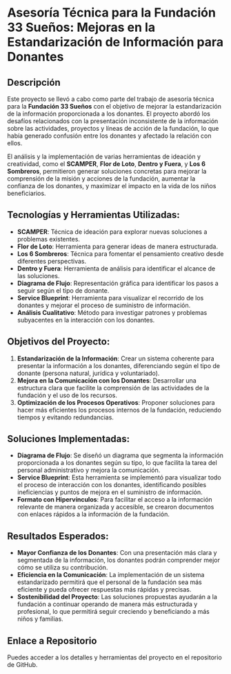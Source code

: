 # Asesoría Técnica para la Fundación 33 Sueños: Mejoras en la Estandarización de Información para Donantes

## Descripción
Este proyecto se llevó a cabo como parte del trabajo de asesoría técnica para la **Fundación 33 Sueños** con el objetivo de mejorar la estandarización de la información proporcionada a los donantes. El proyecto abordó los desafíos relacionados con la presentación inconsistente de la información sobre las actividades, proyectos y líneas de acción de la fundación, lo que había generado confusión entre los donantes y afectado la relación con ellos.

El análisis y la implementación de varias herramientas de ideación y creatividad, como el **SCAMPER**, **Flor de Loto**, **Dentro y Fuera**, y **Los 6 Sombreros**, permitieron generar soluciones concretas para mejorar la comprensión de la misión y acciones de la fundación, aumentar la confianza de los donantes, y maximizar el impacto en la vida de los niños beneficiarios.

## Tecnologías y Herramientas Utilizadas:
- **SCAMPER**: Técnica de ideación para explorar nuevas soluciones a problemas existentes.
- **Flor de Loto**: Herramienta para generar ideas de manera estructurada.
- **Los 6 Sombreros**: Técnica para fomentar el pensamiento creativo desde diferentes perspectivas.
- **Dentro y Fuera**: Herramienta de análisis para identificar el alcance de las soluciones.
- **Diagrama de Flujo**: Representación gráfica para identificar los pasos a seguir según el tipo de donante.
- **Service Blueprint**: Herramienta para visualizar el recorrido de los donantes y mejorar el proceso de suministro de información.
- **Análisis Cualitativo**: Método para investigar patrones y problemas subyacentes en la interacción con los donantes.

## Objetivos del Proyecto:
1. **Estandarización de la Información**: Crear un sistema coherente para presentar la información a los donantes, diferenciando según el tipo de donante (persona natural, jurídica y voluntariado).
2. **Mejora en la Comunicación con los Donantes**: Desarrollar una estructura clara que facilite la comprensión de las actividades de la fundación y el uso de los recursos.
3. **Optimización de los Procesos Operativos**: Proponer soluciones para hacer más eficientes los procesos internos de la fundación, reduciendo tiempos y evitando redundancias.

## Soluciones Implementadas:
- **Diagrama de Flujo**: Se diseñó un diagrama que segmenta la información proporcionada a los donantes según su tipo, lo que facilita la tarea del personal administrativo y mejora la comunicación.
- **Service Blueprint**: Esta herramienta se implementó para visualizar todo el proceso de interacción con los donantes, identificando posibles ineficiencias y puntos de mejora en el suministro de información.
- **Formato con Hipervínculos**: Para facilitar el acceso a la información relevante de manera organizada y accesible, se crearon documentos con enlaces rápidos a la información de la fundación.

## Resultados Esperados:
- **Mayor Confianza de los Donantes**: Con una presentación más clara y segmentada de la información, los donantes podrán comprender mejor cómo se utiliza su contribución.
- **Eficiencia en la Comunicación**: La implementación de un sistema estandarizado permitirá que el personal de la fundación sea más eficiente y pueda ofrecer respuestas más rápidas y precisas.
- **Sostenibilidad del Proyecto**: Las soluciones propuestas ayudarán a la fundación a continuar operando de manera más estructurada y profesional, lo que permitirá seguir creciendo y beneficiando a más niños y familias.

## Enlace a Repositorio
Puedes acceder a los detalles y herramientas del proyecto en el repositorio de GitHub.
